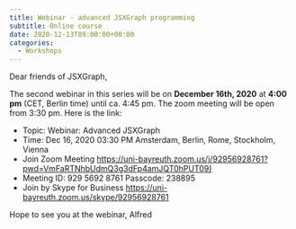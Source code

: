 ```yaml
---
title: Webinar - advanced JSXGraph programming
subtitle: Online course
date: 2020-12-13T09:00:00+00:00
categories:
  - Workshops
---
```


Dear friends of JSXGraph,

The second webinar in this series will be on **December 16th, 2020** at **4:00 pm** (CET, Berlin time) 
until ca. 4:45 pm. The zoom meeting will be open from 3:30 pm.
Here is the link:


* Topic: Webinar: Advanced JSXGraph
* Time: Dec 16, 2020 03:30 PM Amsterdam, Berlin, Rome, Stockholm, Vienna
* Join Zoom Meeting <https://uni-bayreuth.zoom.us/j/92956928761?pwd=VmFaRTNhbUdmQ3g3dFp4amJQT0hPUT09)>
* Meeting ID: 929 5692 8761 Passcode: 238895
* Join by Skype for Business <https://uni-bayreuth.zoom.us/skype/92956928761>

Hope to see you at the webinar,
Alfred


